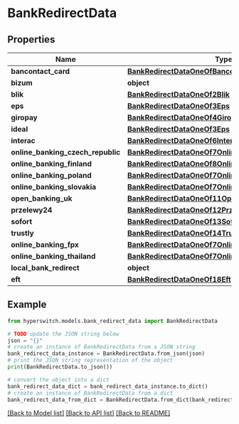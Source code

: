 # BankRedirectData


## Properties

Name | Type | Description | Notes
------------ | ------------- | ------------- | -------------
**bancontact_card** | [**BankRedirectDataOneOfBancontactCard**](BankRedirectDataOneOfBancontactCard.md) |  | 
**bizum** | **object** |  | 
**blik** | [**BankRedirectDataOneOf2Blik**](BankRedirectDataOneOf2Blik.md) |  | 
**eps** | [**BankRedirectDataOneOf3Eps**](BankRedirectDataOneOf3Eps.md) |  | 
**giropay** | [**BankRedirectDataOneOf4Giropay**](BankRedirectDataOneOf4Giropay.md) |  | 
**ideal** | [**BankRedirectDataOneOf3Eps**](BankRedirectDataOneOf3Eps.md) |  | 
**interac** | [**BankRedirectDataOneOf6Interac**](BankRedirectDataOneOf6Interac.md) |  | 
**online_banking_czech_republic** | [**BankRedirectDataOneOf7OnlineBankingCzechRepublic**](BankRedirectDataOneOf7OnlineBankingCzechRepublic.md) |  | 
**online_banking_finland** | [**BankRedirectDataOneOf8OnlineBankingFinland**](BankRedirectDataOneOf8OnlineBankingFinland.md) |  | 
**online_banking_poland** | [**BankRedirectDataOneOf7OnlineBankingCzechRepublic**](BankRedirectDataOneOf7OnlineBankingCzechRepublic.md) |  | 
**online_banking_slovakia** | [**BankRedirectDataOneOf7OnlineBankingCzechRepublic**](BankRedirectDataOneOf7OnlineBankingCzechRepublic.md) |  | 
**open_banking_uk** | [**BankRedirectDataOneOf11OpenBankingUk**](BankRedirectDataOneOf11OpenBankingUk.md) |  | 
**przelewy24** | [**BankRedirectDataOneOf12Przelewy24**](BankRedirectDataOneOf12Przelewy24.md) |  | 
**sofort** | [**BankRedirectDataOneOf13Sofort**](BankRedirectDataOneOf13Sofort.md) |  | 
**trustly** | [**BankRedirectDataOneOf14Trustly**](BankRedirectDataOneOf14Trustly.md) |  | 
**online_banking_fpx** | [**BankRedirectDataOneOf7OnlineBankingCzechRepublic**](BankRedirectDataOneOf7OnlineBankingCzechRepublic.md) |  | 
**online_banking_thailand** | [**BankRedirectDataOneOf7OnlineBankingCzechRepublic**](BankRedirectDataOneOf7OnlineBankingCzechRepublic.md) |  | 
**local_bank_redirect** | **object** |  | 
**eft** | [**BankRedirectDataOneOf18Eft**](BankRedirectDataOneOf18Eft.md) |  | 

## Example

```python
from hyperswitch.models.bank_redirect_data import BankRedirectData

# TODO update the JSON string below
json = "{}"
# create an instance of BankRedirectData from a JSON string
bank_redirect_data_instance = BankRedirectData.from_json(json)
# print the JSON string representation of the object
print(BankRedirectData.to_json())

# convert the object into a dict
bank_redirect_data_dict = bank_redirect_data_instance.to_dict()
# create an instance of BankRedirectData from a dict
bank_redirect_data_from_dict = BankRedirectData.from_dict(bank_redirect_data_dict)
```
[[Back to Model list]](../README.md#documentation-for-models) [[Back to API list]](../README.md#documentation-for-api-endpoints) [[Back to README]](../README.md)


